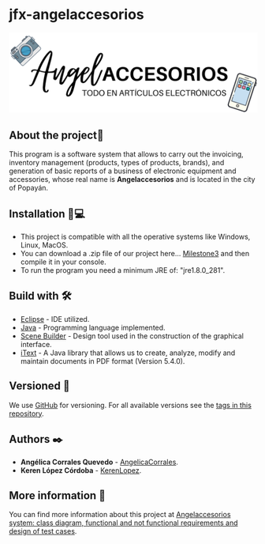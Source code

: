 # jfx-angelaccesorios
![logo](src/ui/images/angelaccesorios.png)
## About the project🚀
This program is a software system that allows to carry out the invoicing, inventory management (products, types of products, brands), and generation of basic reports of a business of electronic equipment and accessories, whose real name is **Angelaccesorios** and is located in the city of Popayán.

## Installation 🔧💻
* This project is compatible with all the operative systems like Windows, Linux, MacOS.
* You can download a .zip file of our project here... [Milestone3](https://github.com/AngelicaCorrales/jfx-angelaccesorios/releases/tag/Milestone3) and then compile it in your console. 
* To run the program you need a minimum JRE of: "jre1.8.0_281". 
    
## Build with 🛠️
* [Eclipse](https://www.eclipse.org/downloads/) - IDE utilized.
* [Java](https://www.oracle.com/co/java/technologies/javase/javase-jdk8-downloads.html) - Programming language implemented.
* [Scene Builder](https://gluonhq.com/products/scene-builder/) - Design tool used in the construction of the graphical interface.
* [iText](https://itextpdf.com/en) - A Java library that allows us to create, analyze, modify and maintain documents in PDF format (Version 5.4.0).

## Versioned 📌
We use [GitHub](http://github.com/) for versioning. For all available versions see the [tags in this repository](https://github.com/AngelicaCorrales/jfx-angelaccesorios/tags).

## Authors ✒️
* **Angélica Corrales Quevedo** - [AngelicaCorrales](https://github.com/AngelicaCorrales).
* **Keren López Córdoba** - [KerenLopez](https://github.com/KerenLopez).

## More information 📖
You can find more information about this project at 
[Angelaccesorios system: class diagram, functional and not functional requirements and design of test cases](https://drive.google.com/file/d/1HCKEoG_wKBVDEge8uBdDdP6ytKiGNDnT/view?usp=sharing).
